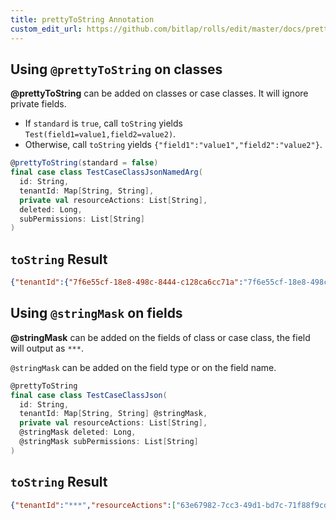```yaml
---
title: prettyToString Annotation
custom_edit_url: https://github.com/bitlap/rolls/edit/master/docs/prettyToString_annotation.md
---
```


## Using `@prettyToString` on classes

**@prettyToString** can be added on classes or case classes. It will ignore private fields.

- If `standard` is `true`, call `toString` yields `Test(field1=value1,field2=value2)`.
- Otherwise, call `toString` yields `{"field1":"value1","field2":"value2"}`.

``` scala
@prettyToString(standard = false)
final case class TestCaseClassJsonNamedArg(
  id: String,
  tenantId: Map[String, String],
  private val resourceActions: List[String],
  deleted: Long,
  subPermissions: List[String]
)
```

## `toString` Result

``` json
{"tenantId":{"7f6e55cf-18e8-498c-8444-c128ca6cc71a":"7f6e55cf-18e8-498c-8444-c128ca6cc71a","b86a1c62-b15b-4827-a617-770a2d975dbc":"b86a1c62-b15b-4827-a617-770a2d975dbc","0eb0d095-dfaf-431b-a57f-e49af575e2ce":"0eb0d095-dfaf-431b-a57f-e49af575e2ce","b5bf7e61-b8a2-479a-83fa-52b7d5a220bb":"b5bf7e61-b8a2-479a-83fa-52b7d5a220bb","79642570-62a0-4639-93b2-9a86bb13027f":"79642570-62a0-4639-93b2-9a86bb13027f"},"resourceActions":["f2d41db2-862c-45b4-bfe2-df85f85f2de3","23b8f097-0930-42e6-8951-84ac4103829f","70ca2742-05a1-4028-8ccc-3be553e867c3","fa52af1a-cafc-4bf3-9e28-425f5b8a9d9f","0d6bc9f4-42fc-4999-8d40-3d1f87fc2a58"],"deleted":-925601941732221555,"subPermissions":["d0b5f85e-3a0a-4708-998c-9bfcb0711220","112760b2-668d-4b3e-9ec6-3f742b77ece9","1cb1e312-137c-4ad2-a443-bb1dce8695ac","54678377-b840-4de9-9058-a5413097c813","9f37a1ca-06ad-4f8f-b7af-73b1c3594ee3"],"id":"63f796e3-da90-4adf-8537-486d5032d8b4"}
```

## Using `@stringMask` on fields

**@stringMask** can be added on the fields of class or case class, the field will output as `***`.

`@stringMask` can be added on the field type or on the field name.

``` scala
@prettyToString
final case class TestCaseClassJson(
  id: String,
  tenantId: Map[String, String] @stringMask,
  private val resourceActions: List[String],
  @stringMask deleted: Long,
  @stringMask subPermissions: List[String]
)
```

## `toString` Result

``` json
{"tenantId":"***","resourceActions":["63e67982-7cc3-49d1-bd7c-71f88f9cdd6f","1e0d3459-3ae7-4488-8f56-1f0a94128de8","2df5a658-3a85-4737-9f84-1ddcb08f7c34","b22fceaa-73ee-47b2-bf4e-7eb2908c7cf4","676d1c4d-6fd5-446c-b02e-7dae59d374b3"],"deleted":"***","subPermissions":"***","id":"f7f937c0-32de-4380-acca-9b4760d18cde"}
```
